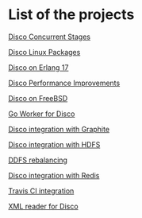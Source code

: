List of the projects
=======

[Disco Concurrent Stages](concurrent_stages.rst)

[Disco Linux Packages](disco_profile.rst)

[Disco on Erlang 17](erl_17.rst)

[Disco Performance Improvements](erl_performance.rst)

[Disco on FreeBSD](freebsd.rst)

[Go Worker for Disco](goworker.rst)

[Disco integration with Graphite](graphite.rst)

[Disco integration with HDFS](hdfs.rst)

[DDFS rebalancing](rebalance.rst)

[Disco integration with Redis](redis.rst)

[Travis CI integration](travis.rst)

[XML reader for Disco](xml.rst)
